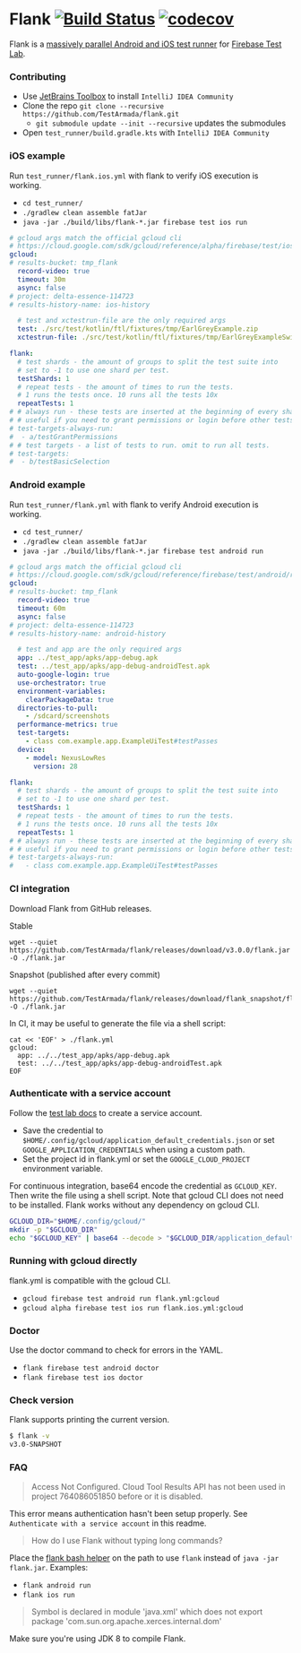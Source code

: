 # Flank [![Build Status](https://app.bitrise.io/app/9767f3e19047d4db/status.svg?token=uDM3wCumR2xTd0axh4bjDQ&branch=master)](https://app.bitrise.io/app/9767f3e19047d4db) [![codecov](https://codecov.io/gh/TestArmada/flank/branch/master/graph/badge.svg)](https://codecov.io/gh/TestArmada/flank)

Flank is a [massively parallel Android and iOS test runner](https://medium.com/walmartlabs/flank-smart-test-runner-for-firebase-cf65e1b1eca7) for [Firebase Test Lab](https://firebase.google.com/docs/test-lab/).

### Contributing

- Use [JetBrains Toolbox](https://www.jetbrains.com/toolbox/app/) to install `IntelliJ IDEA Community`
- Clone the repo `git clone --recursive https://github.com/TestArmada/flank.git`
  - `git submodule update --init --recursive` updates the submodules
- Open `test_runner/build.gradle.kts` with `IntelliJ IDEA Community`

### iOS example

Run `test_runner/flank.ios.yml` with flank to verify iOS execution is working.

- `cd test_runner/`
- `./gradlew clean assemble fatJar`
- `java -jar ./build/libs/flank-*.jar firebase test ios run`

```yaml
# gcloud args match the official gcloud cli
# https://cloud.google.com/sdk/gcloud/reference/alpha/firebase/test/ios/run
gcloud:
# results-bucket: tmp_flank
  record-video: true
  timeout: 30m
  async: false
# project: delta-essence-114723
# results-history-name: ios-history

  # test and xctestrun-file are the only required args
  test: ./src/test/kotlin/ftl/fixtures/tmp/EarlGreyExample.zip
  xctestrun-file: ./src/test/kotlin/ftl/fixtures/tmp/EarlGreyExampleSwiftTests_iphoneos11.2-arm64.xctestrun

flank:
  # test shards - the amount of groups to split the test suite into
  # set to -1 to use one shard per test.
  testShards: 1
  # repeat tests - the amount of times to run the tests.
  # 1 runs the tests once. 10 runs all the tests 10x
  repeatTests: 1
# # always run - these tests are inserted at the beginning of every shard
# # useful if you need to grant permissions or login before other tests run
# test-targets-always-run:
#  - a/testGrantPermissions
# # test targets - a list of tests to run. omit to run all tests.
# test-targets:
#  - b/testBasicSelection
```

### Android example

Run `test_runner/flank.yml` with flank to verify Android execution is working.

- `cd test_runner/`
- `./gradlew clean assemble fatJar`
- `java -jar ./build/libs/flank-*.jar firebase test android run`

```yaml
# gcloud args match the official gcloud cli
# https://cloud.google.com/sdk/gcloud/reference/firebase/test/android/run
gcloud:
# results-bucket: tmp_flank
  record-video: true
  timeout: 60m
  async: false
# project: delta-essence-114723
# results-history-name: android-history

  # test and app are the only required args
  app: ../test_app/apks/app-debug.apk
  test: ../test_app/apks/app-debug-androidTest.apk
  auto-google-login: true
  use-orchestrator: true
  environment-variables:
    clearPackageData: true
  directories-to-pull:
    - /sdcard/screenshots
  performance-metrics: true
  test-targets:
    - class com.example.app.ExampleUiTest#testPasses
  device:
    - model: NexusLowRes
      version: 28

flank:
  # test shards - the amount of groups to split the test suite into
  # set to -1 to use one shard per test.
  testShards: 1
  # repeat tests - the amount of times to run the tests.
  # 1 runs the tests once. 10 runs all the tests 10x
  repeatTests: 1
# # always run - these tests are inserted at the beginning of every shard
# # useful if you need to grant permissions or login before other tests run
# test-targets-always-run:
#   - class com.example.app.ExampleUiTest#testPasses
```

### CI integration

Download Flank from GitHub releases.

Stable

```
wget --quiet https://github.com/TestArmada/flank/releases/download/v3.0.0/flank.jar -O ./flank.jar
```

Snapshot (published after every commit)

```
wget --quiet https://github.com/TestArmada/flank/releases/download/flank_snapshot/flank.jar -O ./flank.jar
```

In CI, it may be useful to generate the file via a shell script:

```
cat << 'EOF' > ./flank.yml
gcloud:
  app: ../../test_app/apks/app-debug.apk
  test: ../../test_app/apks/app-debug-androidTest.apk
EOF
```

### Authenticate with a service account

Follow the [test lab docs](https://firebase.google.com/docs/test-lab/android/continuous) to create a service account.
- Save the credential to `$HOME/.config/gcloud/application_default_credentials.json` or set `GOOGLE_APPLICATION_CREDENTIALS` when using a custom path.
- Set the project id in flank.yml or set the `GOOGLE_CLOUD_PROJECT` environment variable.

For continuous integration, base64 encode the credential as `GCLOUD_KEY`. Then write the file using a shell script. Note that gcloud CLI does not need to be installed. Flank works without any dependency on gcloud CLI.

```bash
GCLOUD_DIR="$HOME/.config/gcloud/"
mkdir -p "$GCLOUD_DIR"
echo "$GCLOUD_KEY" | base64 --decode > "$GCLOUD_DIR/application_default_credentials.json"
```

### Running with gcloud directly

flank.yml is compatible with the gcloud CLI.

- `gcloud firebase test android run flank.yml:gcloud`
- `gcloud alpha firebase test ios run flank.ios.yml:gcloud`

### Doctor

Use the doctor command to check for errors in the YAML.

- `flank firebase test android doctor`
- `flank firebase test ios doctor`

### Check version

Flank supports printing the current version.

```bash
$ flank -v
v3.0-SNAPSHOT
```

### FAQ

> Access Not Configured. Cloud Tool Results API has not been used in project 764086051850 before or it is disabled.

This error means authentication hasn't been setup properly. See `Authenticate with a service account` in this readme.

> How do I use Flank without typing long commands?

Place the [flank bash helper](https://github.com/TestArmada/flank/blob/master/test_runner/bash/flank) on the path to use `flank` instead of `java -jar flank.jar`. Examples:

- `flank android run`
- `flank ios run`

> Symbol is declared in module 'java.xml' which does not export package 'com.sun.org.apache.xerces.internal.dom'

Make sure you're using JDK 8 to compile Flank.
